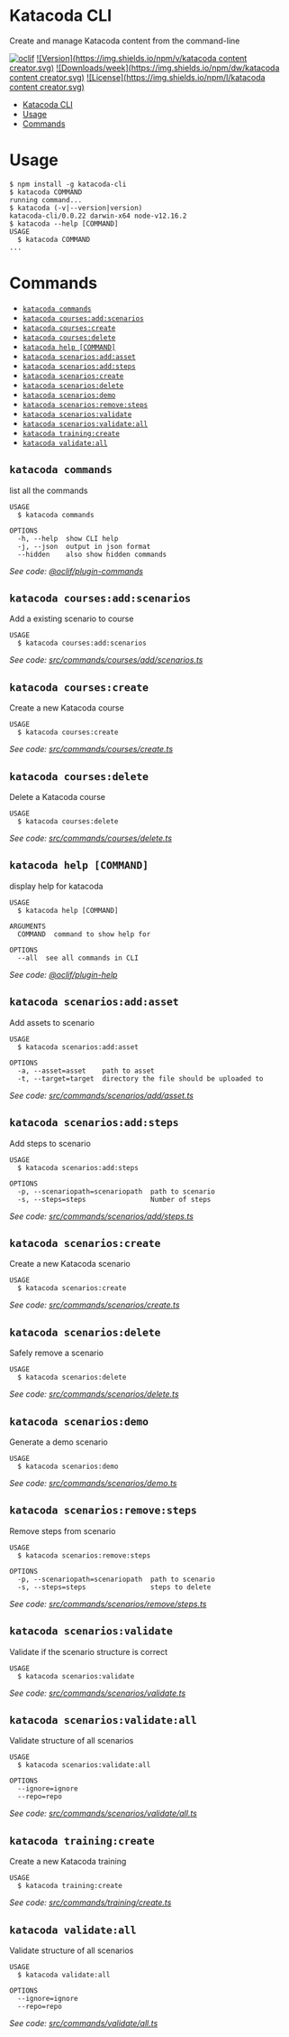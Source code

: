 # Katacoda CLI

Create and manage Katacoda content from the command-line

[![oclif](https://img.shields.io/badge/cli-oclif-brightgreen.svg)](https://oclif.io)
[![Version](https://img.shields.io/npm/v/katacoda content creator.svg)](https://npmjs.org/package/katacoda-cli)
[![Downloads/week](https://img.shields.io/npm/dw/katacoda content creator.svg)](https://npmjs.org/package/katacoda-cli)
[![License](https://img.shields.io/npm/l/katacoda content creator.svg)](https://github.com/katacoda/cli/blob/master/package.json)

<!-- toc -->
* [Katacoda CLI](#katacoda-cli)
* [Usage](#usage)
* [Commands](#commands)
<!-- tocstop -->

# Usage

<!-- usage -->
```sh-session
$ npm install -g katacoda-cli
$ katacoda COMMAND
running command...
$ katacoda (-v|--version|version)
katacoda-cli/0.0.22 darwin-x64 node-v12.16.2
$ katacoda --help [COMMAND]
USAGE
  $ katacoda COMMAND
...
```
<!-- usagestop -->

# Commands

<!-- commands -->
* [`katacoda commands`](#katacoda-commands)
* [`katacoda courses:add:scenarios`](#katacoda-coursesaddscenarios)
* [`katacoda courses:create`](#katacoda-coursescreate)
* [`katacoda courses:delete`](#katacoda-coursesdelete)
* [`katacoda help [COMMAND]`](#katacoda-help-command)
* [`katacoda scenarios:add:asset`](#katacoda-scenariosaddasset)
* [`katacoda scenarios:add:steps`](#katacoda-scenariosaddsteps)
* [`katacoda scenarios:create`](#katacoda-scenarioscreate)
* [`katacoda scenarios:delete`](#katacoda-scenariosdelete)
* [`katacoda scenarios:demo`](#katacoda-scenariosdemo)
* [`katacoda scenarios:remove:steps`](#katacoda-scenariosremovesteps)
* [`katacoda scenarios:validate`](#katacoda-scenariosvalidate)
* [`katacoda scenarios:validate:all`](#katacoda-scenariosvalidateall)
* [`katacoda training:create`](#katacoda-trainingcreate)
* [`katacoda validate:all`](#katacoda-validateall)

## `katacoda commands`

list all the commands

```
USAGE
  $ katacoda commands

OPTIONS
  -h, --help  show CLI help
  -j, --json  output in json format
  --hidden    also show hidden commands
```

_See code: [@oclif/plugin-commands](https://github.com/oclif/plugin-commands/blob/v1.2.2/src/commands/commands.ts)_

## `katacoda courses:add:scenarios`

Add a existing scenario to course

```
USAGE
  $ katacoda courses:add:scenarios
```

_See code: [src/commands/courses/add/scenarios.ts](https://github.com/katacoda/cli/blob/v0.0.22/src/commands/courses/add/scenarios.ts)_

## `katacoda courses:create`

Create a new Katacoda course

```
USAGE
  $ katacoda courses:create
```

_See code: [src/commands/courses/create.ts](https://github.com/katacoda/cli/blob/v0.0.22/src/commands/courses/create.ts)_

## `katacoda courses:delete`

Delete a Katacoda course

```
USAGE
  $ katacoda courses:delete
```

_See code: [src/commands/courses/delete.ts](https://github.com/katacoda/cli/blob/v0.0.22/src/commands/courses/delete.ts)_

## `katacoda help [COMMAND]`

display help for katacoda

```
USAGE
  $ katacoda help [COMMAND]

ARGUMENTS
  COMMAND  command to show help for

OPTIONS
  --all  see all commands in CLI
```

_See code: [@oclif/plugin-help](https://github.com/oclif/plugin-help/blob/v2.2.0/src/commands/help.ts)_

## `katacoda scenarios:add:asset`

Add assets to scenario

```
USAGE
  $ katacoda scenarios:add:asset

OPTIONS
  -a, --asset=asset    path to asset
  -t, --target=target  directory the file should be uploaded to
```

_See code: [src/commands/scenarios/add/asset.ts](https://github.com/katacoda/cli/blob/v0.0.22/src/commands/scenarios/add/asset.ts)_

## `katacoda scenarios:add:steps`

Add steps to scenario

```
USAGE
  $ katacoda scenarios:add:steps

OPTIONS
  -p, --scenariopath=scenariopath  path to scenario
  -s, --steps=steps                Number of steps
```

_See code: [src/commands/scenarios/add/steps.ts](https://github.com/katacoda/cli/blob/v0.0.22/src/commands/scenarios/add/steps.ts)_

## `katacoda scenarios:create`

Create a new Katacoda scenario

```
USAGE
  $ katacoda scenarios:create
```

_See code: [src/commands/scenarios/create.ts](https://github.com/katacoda/cli/blob/v0.0.22/src/commands/scenarios/create.ts)_

## `katacoda scenarios:delete`

Safely remove a scenario

```
USAGE
  $ katacoda scenarios:delete
```

_See code: [src/commands/scenarios/delete.ts](https://github.com/katacoda/cli/blob/v0.0.22/src/commands/scenarios/delete.ts)_

## `katacoda scenarios:demo`

Generate a demo scenario

```
USAGE
  $ katacoda scenarios:demo
```

_See code: [src/commands/scenarios/demo.ts](https://github.com/katacoda/cli/blob/v0.0.22/src/commands/scenarios/demo.ts)_

## `katacoda scenarios:remove:steps`

Remove steps from scenario

```
USAGE
  $ katacoda scenarios:remove:steps

OPTIONS
  -p, --scenariopath=scenariopath  path to scenario
  -s, --steps=steps                steps to delete
```

_See code: [src/commands/scenarios/remove/steps.ts](https://github.com/katacoda/cli/blob/v0.0.22/src/commands/scenarios/remove/steps.ts)_

## `katacoda scenarios:validate`

Validate if the scenario structure is correct

```
USAGE
  $ katacoda scenarios:validate
```

_See code: [src/commands/scenarios/validate.ts](https://github.com/katacoda/cli/blob/v0.0.22/src/commands/scenarios/validate.ts)_

## `katacoda scenarios:validate:all`

Validate structure of all scenarios

```
USAGE
  $ katacoda scenarios:validate:all

OPTIONS
  --ignore=ignore
  --repo=repo
```

_See code: [src/commands/scenarios/validate/all.ts](https://github.com/katacoda/cli/blob/v0.0.22/src/commands/scenarios/validate/all.ts)_

## `katacoda training:create`

Create a new Katacoda training

```
USAGE
  $ katacoda training:create
```

_See code: [src/commands/training/create.ts](https://github.com/katacoda/cli/blob/v0.0.22/src/commands/training/create.ts)_

## `katacoda validate:all`

Validate structure of all scenarios

```
USAGE
  $ katacoda validate:all

OPTIONS
  --ignore=ignore
  --repo=repo
```

_See code: [src/commands/validate/all.ts](https://github.com/katacoda/cli/blob/v0.0.22/src/commands/validate/all.ts)_
<!-- commandsstop -->
